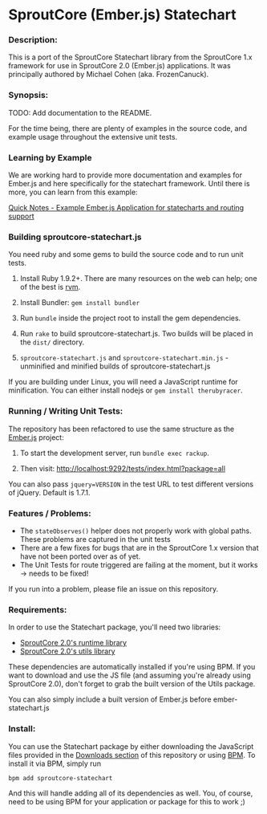 # SproutCore (Ember.js) Statechart

### Description:

This is a port of the SproutCore Statechart library from the SproutCore 1.x
framework for use in SproutCore 2.0 (Ember.js) applications. It was principally authored
by Michael Cohen (aka. FrozenCanuck).

### Synopsis:

TODO: Add documentation to the README.

For the time being, there are plenty of examples in the source code, and example
usage throughout the extensive unit tests.

### Learning by Example

We are working hard to provide more documentation and examples for Ember.js and here specifically for
the statechart framework. Until there is more, you can learn from this example:

[Quick Notes - Example Ember.js Application for statecharts and routing support](https://github.com/DominikGuzei/ember-routing-statechart-example)

### Building sproutcore-statechart.js

You need ruby and some gems to build the source code and to run unit tests.

1. Install Ruby 1.9.2+. There are many resources on the web can help; one of the best is [rvm](http://rvm.beginrescueend.com/).

2. Install Bundler: `gem install bundler`

3. Run `bundle` inside the project root to install the gem dependencies.

4. Run `rake` to build sproutcore-statechart.js. Two builds will be placed in the `dist/` directory.

5. `sproutcore-statechart.js` and `sproutcore-statechart.min.js` - unminified and minified builds of sproutcore-statechart.js

If you are building under Linux, you will need a JavaScript runtime for
minification. You can either install nodejs or `gem install
therubyracer`.

### Running / Writing Unit Tests:

The repository has been refactored to use the same structure as the [Ember.js](https://github.com/emberjs/ember.js) project:

1. To start the development server, run `bundle exec rackup`.

2. Then visit: [http://localhost:9292/tests/index.html?package=all](http://localhost:9292/tests/index.html?package=all)

You can also pass `jquery=VERSION` in the test URL to test different versions of jQuery. Default is 1.7.1.

### Features / Problems:

  * The `stateObserves()` helper does not properly work with global paths. These
    problems are captured in the unit tests
  * There are a few fixes for bugs that are in the SproutCore 1.x version that
    have not been ported over as of yet.
  * The Unit Tests for route triggered are failing at the moment, but it works -> needs to be fixed!

If you run into a problem, please file an issue on this repository.

### Requirements:

In order to use the Statechart package, you'll need two libraries:

  * [SproutCore 2.0's runtime library](https://github.com/sproutcore/sproutcore20)
  * [SproutCore 2.0's utils library](https://github.com/sproutcore/sproutcore-utils)

These dependencies are automatically installed if you're using BPM. If you want to download
and use the JS file (and assuming you're already using SproutCore 2.0), don't forget to grab
the built version of the Utils package.

You can also simply include a built version of Ember.js before ember-statechart.js

### Install:

You can use the Statechart package by either downloading the JavaScript files
provided in the [Downloads section](https://github.com/sproutcore/sproutcore-statechart/archives/master)
of this repository or using [BPM](http://getbpm.org/). To install it via BPM, simply run

    bpm add sproutcore-statechart

And this will handle adding all of its dependencies as well. You, of course, need to
be using BPM for your application or package for this to work ;)
